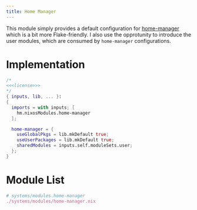 ```yaml
---
title: Home Manager
---
```


This module simply provides a default configuration for [home-manager](https://github.com/nix-community/home-manager) which is a bit more Flake-friendly. I also use the opprotunity to introduce the user modules, which are consumed by `home-manager` configurations.

# Implementation
```nix systems/modules/home-manager.nix
/*
<<<license>>>
*/
{ inputs, lib, ... }:
{
  imports = with inputs; [
    hm.nixosModules.home-manager
  ];

  home-manager = {
    useGlobalPkgs = lib.mkDefault true;
    useUserPackages = lib.mkDefault true;
    sharedModules = inputs.self.moduleSets.user;
  };
}
```

# Module List
```nix "systems/modules" +=
# systems/modules.home-manager
./systems/modules/home-manager.nix
```
